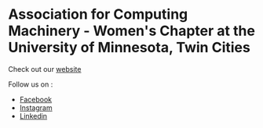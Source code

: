 # Association for Computing Machinery - Women's Chapter at the University of Minnesota, Twin Cities

Check out our [website](http://acmw.umn.edu/)

Follow us on :
- [Facebook](https://www.facebook.com/acmwumn/?eid=ARBz0Y5i6HzZRuIdzoedqArTsw4Pr2fdAElt_OLzP3peOaWCnEZP5L5CEODGJNBv4CZlFUVJGWIv2apM)
- [Instagram](https://www.instagram.com/acmwumn/)
- [Linkedin](https://www.linkedin.com/company/14067680/)
